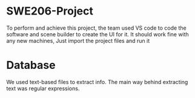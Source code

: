 # SWE206-Project
To perform and achieve this project, the team used VS code to code the software and scene builder to create the UI for it. 
It should work fine with any new machines, Just import the project files and run it 

# Database
We used text-based files to extract info. The main way behind extracting text was regular expressions. 
